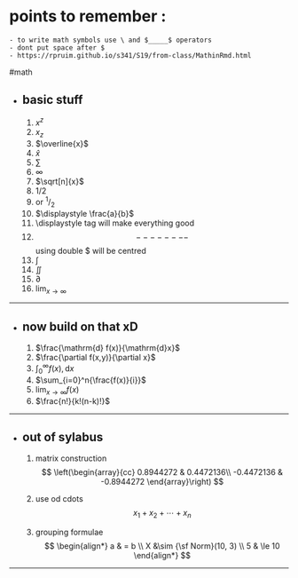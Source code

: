 # points to remember :
	- to write math symbols use \ and $_____$ operators
	- dont put space after $
	- https://rpruim.github.io/s341/S19/from-class/MathinRmd.html

#math 
	
- ## basic stuff
	1. $x^{z}$
	2. $x_{z}$
	3. $\overline{x}$
	4. $\hat{x}$
	5. $\sum$
	6. $\infty$
	7. $\sqrt[n]{x}$
	8. $1/2$
	9.  or    $^1/_2$ 
	10.  $\displaystyle \frac{a}{b}$
	11.  \displaystyle tag will make everything good
	12.  $$--------$$ using double $ will be centred 
	13.  $\int$
	14.  $\iint$
	15.  $\partial$
	16.  $\lim_{x \to \infty}$

---

- ## now build on that xD
	1. $\frac{\mathrm{d} f(x)}{\mathrm{d}x}$
	2. $\frac{\partial f(x,y)}{\partial x}$
	3. $\int_0^\infty{f(x)},\mathrm{d}x$ 
	4. $\sum_{i=0}^n{\frac{f(x)}{i}}$
	5. $\lim_{x \to \infty}f(x)$ 
	6. $\frac{n!}{k!(n-k)!}$
	
---

- ## out of sylabus
	1.  matrix construction
$$
\left(\begin{array}{cc} 
0.8944272 & 0.4472136\\
-0.4472136 & -0.8944272
\end{array}\right)
$$
	2. use od cdots
$$\displaystyle x_{1} + x_{2} + \cdots + x_{n}$$

	3. grouping formulae
$$
\begin{align*}
a & = b \\
X &\sim {\sf Norm}(10, 3) \\
5 & \le 10
\end{align*}
$$

---